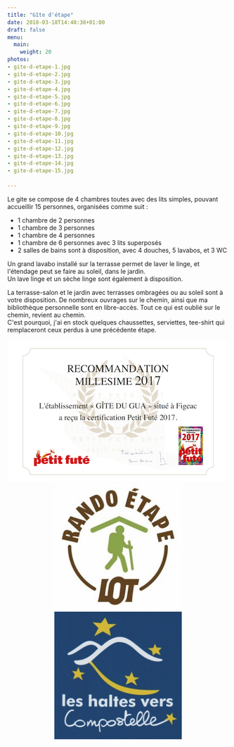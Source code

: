```yaml
---
title: "Gîte d'étape"
date: 2018-03-18T14:40:38+01:00
draft: false
menu:
  main:
    weight: 20
photos:
- gite-d-etape-1.jpg
- gite-d-etape-2.jpg
- gite-d-etape-3.jpg
- gite-d-etape-4.jpg
- gite-d-etape-5.jpg
- gite-d-etape-6.jpg
- gite-d-etape-7.jpg
- gite-d-etape-8.jpg
- gite-d-etape-9.jpg
- gite-d-etape-10.jpg
- gite-d-etape-11.jpg
- gite-d-etape-12.jpg
- gite-d-etape-13.jpg
- gite-d-etape-14.jpg
- gite-d-etape-15.jpg

---
```

Le gite se compose de 4 chambres toutes avec des lits simples, pouvant accueillir 15 personnes, organisées comme suit :

- 1 chambre de 2 personnes
- 1 chambre de 3 personnes
- 1 chambre de 4 personnes
- 1 chambre de 6 personnes avec 3 lits superposés
- 2 salles de bains sont à disposition, avec 4 douches, 5 lavabos, et 3 WC

Un grand lavabo installé sur la terrasse permet de laver le linge, et l'étendage peut se faire au soleil, dans le jardin.<br/>
Un lave linge et un sèche linge sont également à disposition.

La terrasse-salon et le jardin avec terrasses ombragées ou au soleil sont à votre disposition.
De nombreux ouvrages sur le chemin, ainsi que ma bibliothèque personnelle sont en libre-accès.
Tout ce qui est oublié sur le chemin, revient au chemin.<br>
C'est pourquoi, j'ai en stock quelques chaussettes, serviettes, tee-shirt qui remplaceront ceux perdus à une précédente étape.

<p style="text-align:center;">
  <img src="/contents/files/certificat_2017.png" alt="Certificat 2017" />
  <img src="/contents/files/logo_rando_etape.jpg" alt="Rando Etape" style="max-width:290px;" />
  <img src="/contents/files/logo_haltes_vers_compostelle.jpg" alt="Haltes vers Compostelle" style="max-width:290px;" />
</p>
